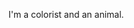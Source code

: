 I'm a colorist and an animal.

<!---
pervertedactor/pervertedactor is a ✨ special ✨ repository because its `README.md` (this file) appears on your GitHub profile.
You can click the Preview link to take a look at your changes.
--->
